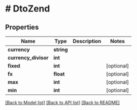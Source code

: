 # # DtoZend

## Properties

Name | Type | Description | Notes
------------ | ------------- | ------------- | -------------
**currency** | **string** |  |
**currency_divisor** | **int** |  |
**fixed** | **int** |  | [optional]
**fx** | **float** |  | [optional]
**max** | **int** |  | [optional]
**min** | **int** |  | [optional]

[[Back to Model list]](../../README.md#models) [[Back to API list]](../../README.md#endpoints) [[Back to README]](../../README.md)
